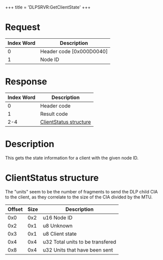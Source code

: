 +++
title = 'DLPSRVR:GetClientState'
+++

# Request

| Index Word | Description                |
|------------|----------------------------|
| 0          | Header code \[0x000D0040\] |
| 1          | Node ID                    |

# Response

| Index Word | Description                                                  |
|------------|--------------------------------------------------------------|
| 0          | Header code                                                  |
| 1          | Result code                                                  |
| 2-4        | [ClientStatus structure](#clientstatus_structure "wikilink") |

# Description

This gets the state information for a client with the given node ID.

# ClientStatus structure

The "units" seem to be the number of fragments to send the DLP child CIA
to the client, as they correlate to the size of the CIA divided by the
MTU.

| Offset | Size | Description                      |
|--------|------|----------------------------------|
| 0x0    | 0x2  | u16 Node ID                      |
| 0x2    | 0x1  | u8 Unknown                       |
| 0x3    | 0x1  | u8 Client state                  |
| 0x4    | 0x4  | u32 Total units to be transfered |
| 0x8    | 0x4  | u32 Units that have been sent    |